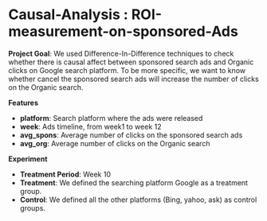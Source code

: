 # Causal-Analysis : ROI-measurement-on-sponsored-Ads

**Project Goal**: We used Difference-In-Difference techniques to check whether there is causal affect between sponsored search ads and Organic clicks on Google search platform. To be more specific, we want to know whether cancel the sponsored search ads will increase the number of clicks on the Organic search.

**Features**
* **platform**: Search platform where the ads were released
* **week**: Ads timeline, from week1 to week 12
* **avg_spons**: Average number of clicks on the sponsored search ads
* **avg_org**: Average number of clicks on the Organic search

**Experiment**
* **Treatment Period**: Week 10
* **Treatment**: We defined the searching platform Google as a treatment group. 
* **Control**: We defined all the other platforms (Bing, yahoo, ask) as control groups.

